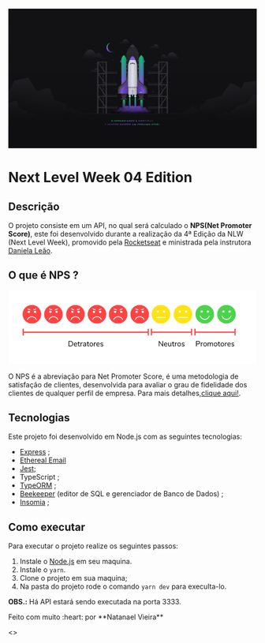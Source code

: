 
![](./img/Wallpaper%20-%201920c1080.png)

# **Next Level Week 04 Edition**
 
## Descrição
O projeto consiste em um API, no qual será calculado o **NPS(Net Promoter Score)**, este foi desenvolvido durante a realização da 4ª Edição da NLW (Next Level Week), promovido pela [Rocketseat](https://rocketseat.com.br/) e ministrada pela instrutora [Daniela Leão](https://github.com/danileao). 

## O que é NPS ?
![](./img/NET-PROMOTER-SCORE.png)

O NPS é a abreviação para Net Promoter Score, é uma metodologia de satisfação de clientes, desenvolvida para avaliar o grau de fidelidade dos clientes de qualquer perfil de empresa. Para mais detalhes,[clique aqui!](https://www.zenvia.com/blog/como-calcular-o-nps-da-sua-empresa/).

## Tecnologias
Este projeto foi desenvolvido em Node.js com as seguintes tecnologias:
* [Express](https://expressjs.com/pt-br/) ;
* [Ethereal Email](https://ethereal.email/) 
* [Jest](https://jestjs.io/pt-BR/);
* TypeScript ;
* [TypeORM](https://typeorm.io/) ;
* [Beekeeper](https://www.beekeeperstudio.io/) (editor de SQL e gerenciador de Banco de Dados) ;
* [Insomia](https://insomnia.rest/) ;

## Como executar
Para executar o projeto realize os seguintes passos:
1. Instale o [Node.js]() em seu maquina.
2. Instale o ```yarn```.
3. Clone o projeto em sua maquina;
4. Na pasta do projeto rode o comando ```yarn dev``` para execulta-lo.

**OBS.:** Há API estará sendo executada na porta 3333.

<div class="center">
    <p>Feito com muito :heart: por **Natanael Vieira**</p>
    <>
</div>
